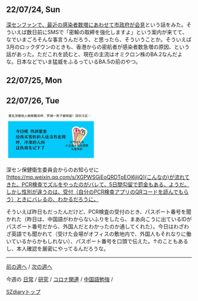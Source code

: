 ## 22/07/24, Sun

[深センファンで、最近の感染者数増にあわせて市政府が会見](https://www.shenzhen-fan.com/news-2022-07-24-new-announcement-about-covid-19-in-sz/)という話をみた。そういえば数日前にSMSで「密輸の取締を強化しますよ」という案内が来てて、なでいまごろそんな事言うんだろう、と思ったら、そういうことか。そういえば3月のロックダウンのときも、香港からの密航者が感染者数急増の原因、という話があった。ただこれを読むと、現在の主流はオミクロン株のBA.2なんだよな。日本などでいま猛威をふるっているBA.5の前のやつ。


## 22/07/25, Mon


## 22/07/26, Tue

<img src="https://github.com/akita11/SZdiary/blob/main/diary/photo/2022-07-26_12.35.42.png" width="240px">

深セン保健衛生委員会からのお知らせに[https://mp.weixin.qq.com/s/XGPWSGjEoQRDTpEOl6jljQ](こんなの)が流れてきた。PCR検査でズルをやったのがバレて、5日間勾留で罰金もある、ようだ。しかし性別が違うのは、受付（自分のPCR検査アプリのQRコードを読んでもらう）ときにバレるの、わかるだろうに。

そういえば昨日もだったんだけど、PCR検査の受付のとき、パスポート番号を聞かれた（昨日は、中国語がわからないふりをしたら、まあ向こうに出ているIDがパスポート番号だから、外国人だとわかったのか通してくれた）。今日はわざわざ英語でも聞かれて（受けた会場がオフィスの敷地内で、外国人もそれなりに働いているからかもしれない）、パスポート番号を口頭で伝えた。↑のこともあるし、本人確認を厳密にやってるんだろうな。


***

[前の週へ](2206-5.md) /
[次の週へ](2207-3.md)

今週の
[日常](../diary/2207-4.md) /
[研究](../research/2207-4.md) /
[コロナ関連](../covid19/2207-4.md) / 
[中国語勉強](../chinese/2207-4.md) / 

[SZdiaryトップ](../../README.md)
